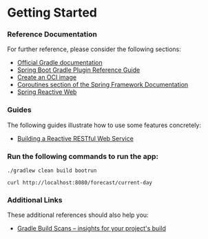 # Getting Started

### Reference Documentation
For further reference, please consider the following sections:

* [Official Gradle documentation](https://docs.gradle.org)
* [Spring Boot Gradle Plugin Reference Guide](https://docs.spring.io/spring-boot/docs/2.7.17-SNAPSHOT/gradle-plugin/reference/html/)
* [Create an OCI image](https://docs.spring.io/spring-boot/docs/2.7.17-SNAPSHOT/gradle-plugin/reference/html/#build-image)
* [Coroutines section of the Spring Framework Documentation](https://docs.spring.io/spring/docs/5.3.30/spring-framework-reference/languages.html#coroutines)
* [Spring Reactive Web](https://docs.spring.io/spring-boot/docs/2.7.17-SNAPSHOT/reference/htmlsingle/index.html#web.reactive)

### Guides
The following guides illustrate how to use some features concretely:

* [Building a Reactive RESTful Web Service](https://spring.io/guides/gs/reactive-rest-service/)

### Run the following commands to run the app:
``./gradlew clean build bootrun``

``curl http://localhost:8080/forecast/current-day``

### Additional Links
These additional references should also help you:

* [Gradle Build Scans – insights for your project's build](https://scans.gradle.com#gradle)

